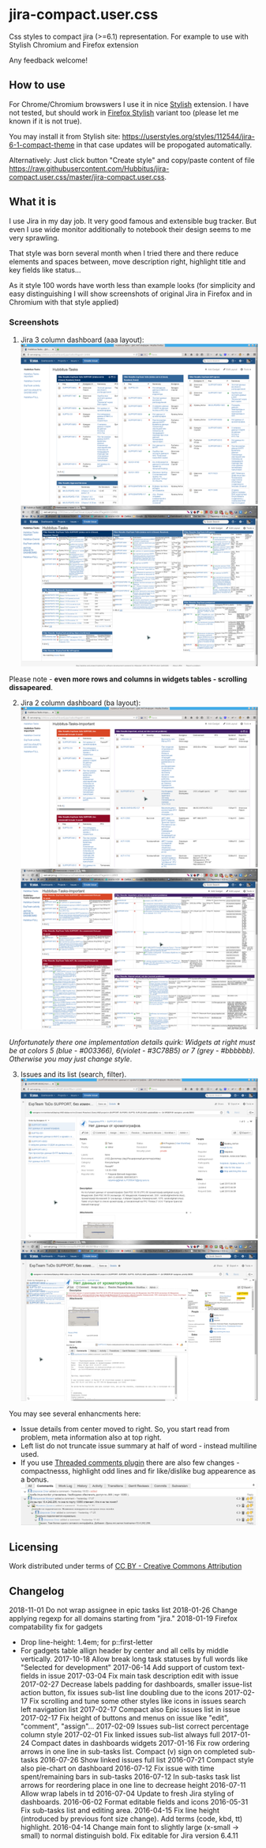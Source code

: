 # jira-compact.user.css
Css styles to compact jira (>=6.1) representation. For example to use with Stylish Chromium and Firefox extension

Any feedback welcome!

## How to use
For Chrome/Chromium browswers I use it in nice [Stylish](https://chrome.google.com/webstore/detail/stylish/fjnbnpbmkenffdnngjfgmeleoegfcffe?hl=ru) extension.
I have not tested, but should work in [Firefox Stylish](https://addons.mozilla.org/ru/firefox/addon/stylish/) variant too (please let me known if it is not true).

You may install it from Stylish site: https://userstyles.org/styles/112544/jira-6-1-compact-theme in that case updates will be propogated automatically.

Alternatively: Just click button "Create style" and copy/paste content of file https://raw.githubusercontent.com/Hubbitus/jira-compact.user.css/master/jira-compact.user.css.

## What it is

I use Jira in my day job. It very good famous and extensible bug tracker. But even I use wide monitor additionally to notebook their design seems to me very sprawling.

That style was born several month when I tried there and there reduce elements and spaces between, move description right, highlight title and key fields like status…

As it style 100 words have worth less than example looks (for simplicity and easy distinguishing I will show screenshots of original Jira in Firefox and in Chromium with that style applied)


### Screenshots

1) Jira 3 column dashboard (aaa layout):
![Original jira 3 column dashboard](screenshots/Dashboard-aaa-Original.png)
![Compacted jira 3 column dashboard](screenshots/Dashboard-aaa-Compact.png)

Please note - **even more rows and columns in widgets tables - scrolling dissapeared**.

2) Jira 2 column dashboard (ba layout):
![Original jira 2 column (second wide) dashboard](screenshots/Dashboard-ba-Original.png)
![Compacted jira 2 column (second wide) dashboard](screenshots/Dashboard-ba-Compact.png)

*Unfortunately there one implementation details quirk: Widgets at right must be at colors 5 (blue - #003366), 6(violet - #3C78B5) or 7 (grey - #bbbbbb). Otherwise you may just change style*.

3) Issues and its list (search, filter).
![List of issues original look](screenshots/List-of-issues-Original.png)
![List of issues compact view](screenshots/List-of-issues-Compact.png)

You may see several enhancments here:
* Issue details from center moved to right. So, you start read from problem, meta information also at top right.
* Left list do not truncate issue summary at half of word - instead multiline used.
* If you use [Threaded comments plugin](https://marketplace.atlassian.com/plugins/com.atlassian.jira.threadedcomments.threaded-comments) there are also few changes - compactnesss, highlight odd lines and fir like/dislike bug appearence as a bonus.
![threaded comments](screenshots/Comments-thread.png)

## Licensing
Work distributed under terms of [CC BY - Creative Commons Attribution](http://creativecommons.org/licenses/by/4.0/)

## Changelog
2018-11-01 Do not wrap assignee in epic tasks list
2018-01-26 Change applying regexp for all domains starting from "jira."
2018-01-19 Firefox compatability fix for gadgets

- Drop line-height: 1.4em; for p::first-letter
- For gadgets table allign header by center and all cells by middle vertically.
2017-10-18 Allow break long task statuses by full words like "Selected for development"
2017-06-14 Add support of custom text-fields in issue
2017-03-04 Fix main task description edit with issue
2017-02-27 Decrease labels padding for dashboards, smaller issue-list action button, fix issues sub-list line doubling due to the icons
2017-02-17 Fix scrolling and tune some other styles like icons in issues search left navigation list
2017-02-17 Compact also Epic issues list in issue
2017-02-17 Fix height of buttons and menus on issue like "edit", "comment", "assign"…
2017-02-09 Issues sub-list correct percentage column style
2017-02-01 Fix linked issues sub-list always full
2017-01-24 Compact dates in dashboards widgets
2017-01-16 Fix row ordering arrows in one line in sub-tasks list. Compact (v) sign on completed sub-tasks
2016-07-26 Show linked issues full list
2016-07-21 Compact style also pie-chart on dashboard
2016-07-12 Fix issue with time spent/remaining bars in sub-tasks
2016-07-12 In sub-tasks task list arrows for reordering place in one line to decrease height
2016-07-11 Allow wrap labels in td
2016-07-04 Update to fresh Jira styling of dashboards.
2016-06-02 Format editable fields and icons
2016-05-31 Fix sub-tasks list and editing area.
2016-04-15 Fix line height (introduced by previous font size change). Add terms (code, kbd, tt) highlight.
2016-04-14 Change main font to slightly large (x-small -> small) to normal distinguish bold. Fix editable for Jira version 6.4.11